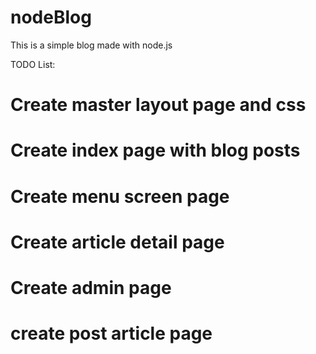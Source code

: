 # nodeBlog
This is a simple blog made with node.js

TODO List:
# Create master layout page and css
# Create index page with blog posts
# Create menu screen page
# Create article detail page
# Create admin page
# create post article page


